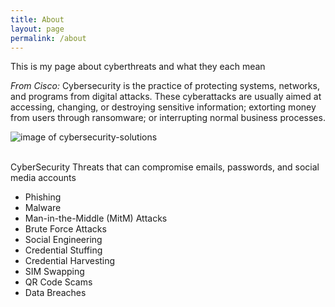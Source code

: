 ```yaml
---
title: About
layout: page
permalink: /about
---
```

This is my page about cyberthreats and what they each mean

*From Cisco:* Cybersecurity is the practice of protecting systems, networks, and programs from digital attacks. 
These cyberattacks are usually aimed at accessing, changing, or destroying sensitive information; 
extorting money from users through ransomware; or interrupting normal business processes.

![image of cybersecurity-solutions](https://www.bitlyft.com/hubfs/Cybersecurity-solutions.jpeg)

<br>
 CyberSecurity Threats that can compromise emails, passwords, and social media accounts


- Phishing
- Malware
- Man-in-the-Middle (MitM) Attacks
- Brute Force Attacks
- Social Engineering
- Credential Stuffing
- Credential Harvesting
- SIM Swapping
- QR Code Scams
- Data Breaches
